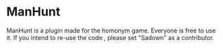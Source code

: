 # ManHunt
ManHunt is a plugin made for the homonym game. 
Everyone is free to use it.
If you intend to re-use the code , please set "Sadown" as a contributor.
